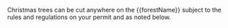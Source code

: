 Christmas trees can be cut anywhere on the  {{forestName}} subject to the rules and regulations on your permit and as noted below.
